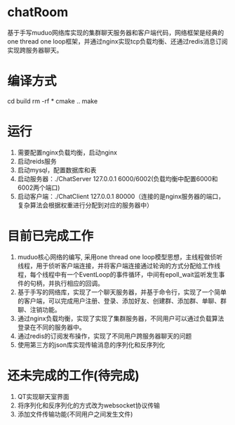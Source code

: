 # chatRoom
基于手写muduo网络库实现的集群聊天服务器和客户端代码，网络框架是经典的one thread one loop框架，并通过nginx实现tcp负载均衡、还通过redis消息订阅实现跨服务器聊天。

# 编译方式
  cd build
  rm -rf *
  cmake ..
  make
# 运行
1. 需要配置nginx负载均衡，启动nginx
2. 启动reids服务
3. 启动mysql，配置数据库和表
4. 启动服务器：./ChatServer 127.0.0.1 6000/6002(负载均衡中配置6000和6002两个端口)
5. 启动客户端：./ChatClient 127.0.0.1 80000（连接的是nginx服务器的端口，复杂算法会根据权重进行分配到对应的服务器中）

# 目前已完成工作
1. muduo核心网络的编写, 采用one thread one loop模型思想，主线程做侦听线程，用于侦听客户端连接，并将客户端连接通过轮询的方式分配给工作线程，每个线程中有一个EventLoop的事件循环，中间有epoll_wait监听发生事件的句柄，并执行相应的回调。
2. 基于手写的网络库，实现了一个聊天服务器，并基于命令行，实现了一个简单的客户端，可以完成用户注册、登录、添加好友、创建群、添加群、单聊、群聊、注销功能。
3. 通过nginx负载均衡，实现了实现了集群服务器，不同用户可以通过负载算法登录在不同的服务器中。
4. 通过redis的订阅发布操作，实现了不同用户跨服务器聊天的问题
5. 使用第三方的json库实现传输消息的序列化和反序列化

# 还未完成的工作(待完成)
1. QT实现聊天室界面
2. 将序列化和反序列化的方式改为websocket协议传输
3. 添加文件传输功能(不同用户之间发生文件)
